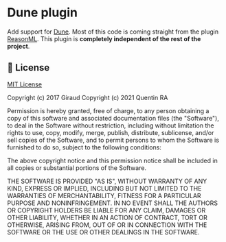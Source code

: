 # Dune plugin

Add support for [Dune](https://dune.build/). Most of this code is coming straight from the
plugin [ReasonML](https://github.com/giraud/reasonml-idea-plugin). This plugin is **completely independent of the rest of
the project**.

## 📄 License

[MIT License](https://github.com/giraud/reasonml-idea-plugin/blob/master/LICENSE)

Copyright (c) 2017 Giraud
Copyright (c) 2021 Quentin RA

Permission is hereby granted, free of charge, to any person obtaining a copy of this software and associated
documentation files (the "Software"), to deal in the Software without restriction, including without limitation the
rights to use, copy, modify, merge, publish, distribute, sublicense, and/or sell copies of the Software, and to permit
persons to whom the Software is furnished to do so, subject to the following conditions:

The above copyright notice and this permission notice shall be included in all copies or substantial portions of the
Software.

THE SOFTWARE IS PROVIDED "AS IS", WITHOUT WARRANTY OF ANY KIND, EXPRESS OR IMPLIED, INCLUDING BUT NOT LIMITED TO THE
WARRANTIES OF MERCHANTABILITY, FITNESS FOR A PARTICULAR PURPOSE AND NONINFRINGEMENT. IN NO EVENT SHALL THE AUTHORS OR
COPYRIGHT HOLDERS BE LIABLE FOR ANY CLAIM, DAMAGES OR OTHER LIABILITY, WHETHER IN AN ACTION OF CONTRACT, TORT OR
OTHERWISE, ARISING FROM, OUT OF OR IN CONNECTION WITH THE SOFTWARE OR THE USE OR OTHER DEALINGS IN THE SOFTWARE.